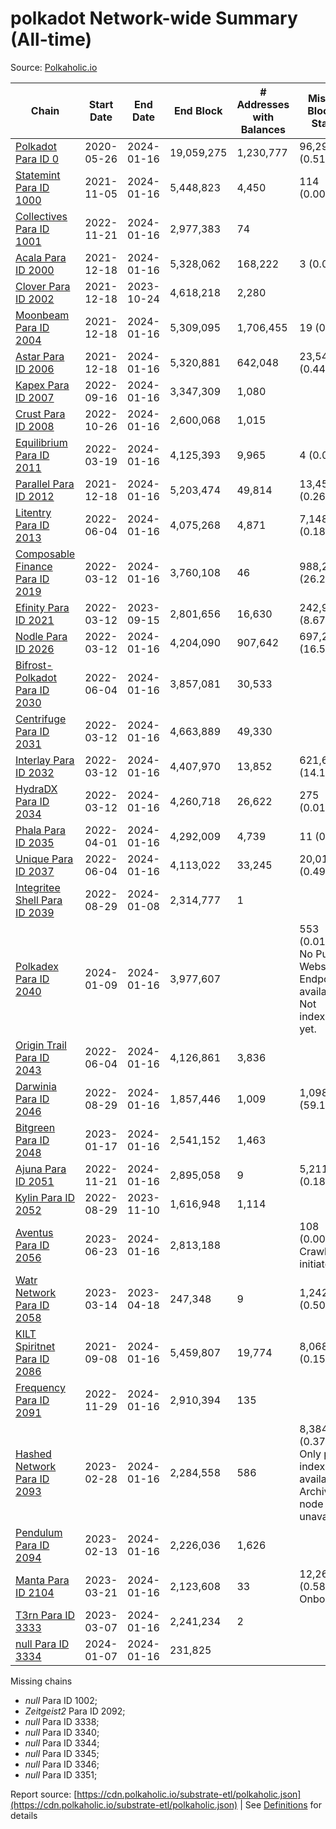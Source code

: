 # polkadot Network-wide Summary (All-time)

Source: [Polkaholic.io](https://polkaholic.io)


| Chain            | Start Date | End Date | End Block | # Addresses with Balances | Missing Blocks / Status |
| ---------------- | ---------- | ---------| --------- | ------------------------- | ----------------------- |
| [Polkadot Para ID 0](/polkadot/0-polkadot) | 2020-05-26 | 2024-01-16 | 19,059,275 |  1,230,777 | 96,292 (0.51%)  |
| [Statemint Para ID 1000](/polkadot/1000-statemint) | 2021-11-05 | 2024-01-16 | 5,448,823 |  4,450 | 114 (0.00%)  |
| [Collectives Para ID 1001](/polkadot/1001-collectives) | 2022-11-21 | 2024-01-16 | 2,977,383 |  74 |    |
| [Acala Para ID 2000](/polkadot/2000-acala) | 2021-12-18 | 2024-01-16 | 5,328,062 |  168,222 | 3 (0.00%)  |
| [Clover Para ID 2002](/polkadot/2002-clover) | 2021-12-18 | 2023-10-24 | 4,618,218 |  2,280 |    |
| [Moonbeam Para ID 2004](/polkadot/2004-moonbeam) | 2021-12-18 | 2024-01-16 | 5,309,095 |  1,706,455 | 19 (0.00%)  |
| [Astar Para ID 2006](/polkadot/2006-astar) | 2021-12-18 | 2024-01-16 | 5,320,881 |  642,048 | 23,540 (0.44%)  |
| [Kapex Para ID 2007](/polkadot/2007-kapex) | 2022-09-16 | 2024-01-16 | 3,347,309 |  1,080 |    |
| [Crust Para ID 2008](/polkadot/2008-crust) | 2022-10-26 | 2024-01-16 | 2,600,068 |  1,015 |    |
| [Equilibrium Para ID 2011](/polkadot/2011-equilibrium) | 2022-03-19 | 2024-01-16 | 4,125,393 |  9,965 | 4 (0.00%)  |
| [Parallel Para ID 2012](/polkadot/2012-parallel) | 2021-12-18 | 2024-01-16 | 5,203,474 |  49,814 | 13,453 (0.26%)  |
| [Litentry Para ID 2013](/polkadot/2013-litentry) | 2022-06-04 | 2024-01-16 | 4,075,268 |  4,871 | 7,148 (0.18%)  |
| [Composable Finance Para ID 2019](/polkadot/2019-composable) | 2022-03-12 | 2024-01-16 | 3,760,108 |  46 | 988,228 (26.28%)  |
| [Efinity Para ID 2021](/polkadot/2021-efinity) | 2022-03-12 | 2023-09-15 | 2,801,656 |  16,630 | 242,949 (8.67%)  |
| [Nodle Para ID 2026](/polkadot/2026-nodle) | 2022-03-12 | 2024-01-16 | 4,204,090 |  907,642 | 697,249 (16.59%)  |
| [Bifrost-Polkadot Para ID 2030](/polkadot/2030-bifrost-dot) | 2022-06-04 | 2024-01-16 | 3,857,081 |  30,533 |    |
| [Centrifuge Para ID 2031](/polkadot/2031-centrifuge) | 2022-03-12 | 2024-01-16 | 4,663,889 |  49,330 |    |
| [Interlay Para ID 2032](/polkadot/2032-interlay) | 2022-03-12 | 2024-01-16 | 4,407,970 |  13,852 | 621,626 (14.10%)  |
| [HydraDX Para ID 2034](/polkadot/2034-hydradx) | 2022-03-12 | 2024-01-16 | 4,260,718 |  26,622 | 275 (0.01%)  |
| [Phala Para ID 2035](/polkadot/2035-phala) | 2022-04-01 | 2024-01-16 | 4,292,009 |  4,739 | 11 (0.00%)  |
| [Unique Para ID 2037](/polkadot/2037-unique) | 2022-06-04 | 2024-01-16 | 4,113,022 |  33,245 | 20,019 (0.49%)  |
| [Integritee Shell Para ID 2039](/polkadot/2039-integritee-shell) | 2022-08-29 | 2024-01-08 | 2,314,777 |  1 |    |
| [Polkadex Para ID 2040](/polkadot/2040-polkadex) | 2024-01-09 | 2024-01-16 | 3,977,607 |   | 553 (0.01%) No Public Websocket Endpoint available: Not indexing yet. |
| [Origin Trail Para ID 2043](/polkadot/2043-origintrail) | 2022-06-04 | 2024-01-16 | 4,126,861 |  3,836 |    |
| [Darwinia Para ID 2046](/polkadot/2046-darwinia) | 2022-08-29 | 2024-01-16 | 1,857,446 |  1,009 | 1,098,047 (59.12%)  |
| [Bitgreen Para ID 2048](/polkadot/2048-bitgreen) | 2023-01-17 | 2024-01-16 | 2,541,152 |  1,463 |    |
| [Ajuna Para ID 2051](/polkadot/2051-ajuna) | 2022-11-21 | 2024-01-16 | 2,895,058 |  9 | 5,211 (0.18%)  |
| [Kylin Para ID 2052](/polkadot/2052-kylin) | 2022-08-29 | 2023-11-10 | 1,616,948 |  1,114 |    |
| [Aventus Para ID 2056](/polkadot/2056-aventus) | 2023-06-23 | 2024-01-16 | 2,813,188 |   | 108 (0.00%) Crawling initiated |
| [Watr Network Para ID 2058](/polkadot/2058-watr) | 2023-03-14 | 2023-04-18 | 247,348 |  9 | 1,242 (0.50%)  |
| [KILT Spiritnet Para ID 2086](/polkadot/2086-kilt) | 2021-09-08 | 2024-01-16 | 5,459,807 |  19,774 | 8,068 (0.15%)  |
| [Frequency Para ID 2091](/polkadot/2091-frequency) | 2022-11-29 | 2024-01-16 | 2,910,394 |  135 |    |
| [Hashed Network Para ID 2093](/polkadot/2093-hashed) | 2023-02-28 | 2024-01-16 | 2,284,558 |  586 | 8,384 (0.37%) Only partial index available: Archive node unavailable |
| [Pendulum Para ID 2094](/polkadot/2094-pendulum) | 2023-02-13 | 2024-01-16 | 2,226,036 |  1,626 |    |
| [Manta Para ID 2104](/polkadot/2104-manta) | 2023-03-21 | 2024-01-16 | 2,123,608 |  33 | 12,262 (0.58%) Onboarding |
| [T3rn Para ID 3333](/polkadot/3333-t3rn) | 2023-03-07 | 2024-01-16 | 2,241,234 |  2 |    |
| [null Para ID 3334](/polkadot/3334-polkadot-onboarding-3334) | 2024-01-07 | 2024-01-16 | 231,825 |   |    |

Missing chains


* *null* Para ID 1002; 
* *Zeitgeist2* Para ID 2092; 
* *null* Para ID 3338; 
* *null* Para ID 3340; 
* *null* Para ID 3344; 
* *null* Para ID 3345; 
* *null* Para ID 3346; 
* *null* Para ID 3351; 

Report source: [https://cdn.polkaholic.io/substrate-etl/polkaholic.json](https://cdn.polkaholic.io/substrate-etl/polkaholic.json) | See [Definitions](/DEFINITIONS.md) for details
